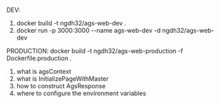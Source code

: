 DEV:
1. docker build -t ngdh32/ags-web-dev .
2. docker run -p 3000:3000 --name ags-web-dev -d ngdh32/ags-web-dev


PRODUCTION:
docker build -t ngdh32/ags-web-production -f Dockerfile.production .


1. what is agsContext
2. what is InitializePageWithMaster
3. how to construct AgsResponse
4. where to configure the environment variables